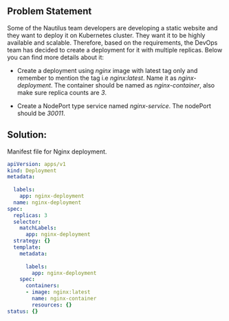 ## Problem Statement

Some of the Nautilus team developers are developing a static website and they want to deploy it on Kubernetes cluster. They want it to be highly available and scalable. Therefore, based on the requirements, the DevOps team has decided to create a deployment for it with multiple replicas. Below you can find more details about it:

- Create a deployment using *nginx* image with latest tag only and remember to mention the tag i.e *nginx:latest*. Name it as *nginx-deployment*. The container should be named as *nginx-container*, also make sure replica counts are *3*.

- Create a NodePort type service named *nginx-service*. The nodePort should be *30011*.

## Solution:
Manifest file for Nginx deployment.

```yaml
apiVersion: apps/v1
kind: Deployment
metadata:
  
  labels:
    app: nginx-deployment
  name: nginx-deployment
spec:
  replicas: 3
  selector:
    matchLabels:
      app: nginx-deployment
  strategy: {}
  template:
    metadata:
      
      labels:
        app: nginx-deployment
    spec:
      containers:
      - image: nginx:latest
        name: nginx-container
        resources: {}
status: {}
```